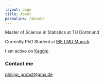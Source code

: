 ```yaml
---
layout: page
title: About
permalink: /about/
---
```


Master of Science in Statistics at TU Dortmund

Currently PhD Student at 
[IBE LMU Munich](http://www.ibe.med.uni-muenchen.de/organisation/mitarbeiter/070_drittmittel/probst/index.html)

I am active on [Kaggle](https://www.kaggle.com/icedragon).

### Contact me

[philipp_probst@gmx.de](mailto:philipp_probst@gmx.de)
